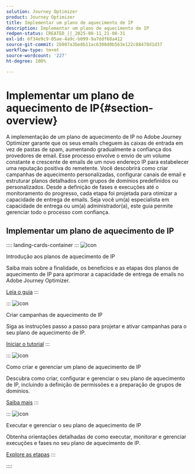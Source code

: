 ```yaml
---
solution: Journey Optimizer
product: Journey Optimizer
title: Implementar um plano de aquecimento de IP
description: Implementar um plano de aquecimento de IP
redpen-status: CREATED_||_2025-08-11_21-08-31
exl-id: 6f34e9c9-05ae-4a9c-b099-9a7ddf68a412
source-git-commit: 2b907a3be8b11ac6308d0b563e122c88478d1d37
workflow-type: tm+mt
source-wordcount: '227'
ht-degree: 100%

---
```


# Implementar um plano de aquecimento de IP{#section-overview}

A implementação de um plano de aquecimento de IP no Adobe Journey Optimizer garante que os seus emails cheguem às caixas de entrada em vez de pastas de spam, aumentando gradualmente a confiança dos provedores de email. Esse processo envolve o envio de um volume constante e crescente de emails de um novo endereço IP para estabelecer uma reputação positiva do remetente. Você descobrirá como criar campanhas de aquecimento personalizadas, configurar canais de email e estruturar planos detalhados com grupos de domínios predefinidos ou personalizados. Desde a definição de fases e execuções até o monitoramento do progresso, cada etapa foi projetada para otimizar a capacidade de entrega de emails. Seja você um(a) especialista em capacidade de entrega ou um(a) administrador(a), este guia permite gerenciar todo o processo com confiança.

## Implementar um plano de aquecimento de IP

:::: landing-cards-container
:::
![icon](https://cdn.experienceleague.adobe.com/icons/book.svg)

Introdução aos planos de aquecimento de IP

Saiba mais sobre a finalidade, os benefícios e as etapas dos planos de aquecimento de IP para aprimorar a capacidade de entrega de emails no Adobe Journey Optimizer.

[Leia o guia](../using/configuration/ip-warmup-gs.md)
:::

:::
![icon](https://cdn.experienceleague.adobe.com/icons/circle-play.svg)

Criar campanhas de aquecimento de IP

Siga as instruções passo a passo para projetar e ativar campanhas para o seu plano de aquecimento de IP.

[Iniciar o tutorial](../using/configuration/ip-warmup-campaign.md)
:::

:::
![icon](https://cdn.experienceleague.adobe.com/icons/gear.svg)

Como criar e gerenciar um plano de aquecimento de IP

Descubra como criar, configurar e gerenciar o seu plano de aquecimento de IP, incluindo a definição de permissões e a preparação de grupos de domínios.

[Saiba mais](../using/configuration/ip-warmup-plan.md)
:::

:::
![icon](https://cdn.experienceleague.adobe.com/icons/list-check.svg)

Executar e gerenciar o seu plano de aquecimento de IP

Obtenha orientações detalhadas de como executar, monitorar e gerenciar execuções e fases no seu plano de aquecimento de IP.

[Explore as etapas](../using/configuration/ip-warmup-execution.md)
:::

::::
